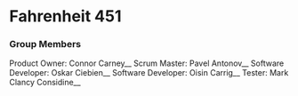 # Fahrenheit 451


### Group Members

Product Owner: Connor Carney__
Scrum Master: Pavel Antonov__
Software Developer: Oskar Ciebien__
Software Developer: Oisin Carrig__
Tester: Mark Clancy Considine__
